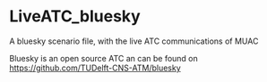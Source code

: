 # LiveATC_bluesky
A bluesky scenario file, with the live ATC communications of MUAC

Bluesky is an open source ATC an can be found on https://github.com/TUDelft-CNS-ATM/bluesky
